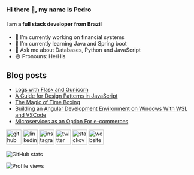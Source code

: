 ### Hi there 👋, my name is Pedro
#### I am a full stack developer from Brazil

- 🔭 I’m currently working on financial systems 
- 🌱 I’m currently learning Java and Spring boot 
- 💬 Ask me about Databases, Python and JavaScript 
- 😄 Pronouns: He/His 

## Blog posts
<!-- BLOG-POST-LIST:START -->
- [Logs with Flask and Gunicorn](https://pedrofullstack.com/2020/08/14/logs-with-flask-and-gunicorn/)
- [A Guide for Design Patterns in JavaScript](https://pedrofullstack.com/2020/08/06/a-guide-for-design-patterns-in-javascript/)
- [The Magic of Time Boxing](https://pedrofullstack.com/2020/07/30/the-magic-of-time-boxing/)
- [Building an Angular Development Environment on Windows With WSL and VSCode](https://pedrofullstack.com/2020/07/30/building-an-angular-development-environment-on-windows-with-wsl-and-vscode/)
- [Microservices as an Option For e-commerces](https://pedrofullstack.com/2020/07/29/microservices-as-an-option-for-e-commerces/)
<!-- BLOG-POST-LIST:END -->


[<img src='https://cdn.jsdelivr.net/npm/simple-icons@3.0.1/icons/github.svg' alt='github' height='40'>](https://github.com/pedrozan)  [<img src='https://cdn.jsdelivr.net/npm/simple-icons@3.0.1/icons/linkedin.svg' alt='linkedin' height='40'>](https://www.linkedin.com/in/pedro-henrique-schleder/)  [<img src='https://cdn.jsdelivr.net/npm/simple-icons@3.0.1/icons/instagram.svg' alt='instagram' height='40'>](https://www.instagram.com/pedrofullstack/)  [<img src='https://cdn.jsdelivr.net/npm/simple-icons@3.0.1/icons/twitter.svg' alt='twitter' height='40'>](https://twitter.com/pedrofullstack)  [<img src='https://cdn.jsdelivr.net/npm/simple-icons@3.0.1/icons/stackoverflow.svg' alt='stackoverflow' height='40'>](https://stackoverflow.com/users/2180506)  [<img src='https://cdn.jsdelivr.net/npm/simple-icons@3.0.1/icons/icloud.svg' alt='website' height='40'>](https://pedrofullstack.com)  

![GitHub stats](https://github-readme-stats.vercel.app/api?username=pedrozan&show_icons=true)  

![Profile views](https://gpvc.arturio.dev/pedrozan)  
